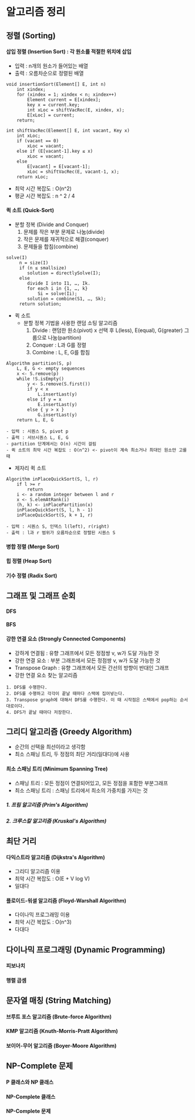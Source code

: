 # 알고리즘 정리

## 정렬 (Sorting)

#### 삽입 정렬 (Insertion Sort) : 각 원소를 적절한 위치에 삽입
- 입력 : n개의 원소가 들어있는 배열
- 출력 : 오름차순으로 정렬된 배열
```
void insertionSort(Element[] E, int n)
	int xindex;
	for (xindex = 1; xindex < n; xindex++)
		Element current = E[xindex];
		key x = current.key;
		int xLoc = shiftVacRec(E, xindex, x);
		E[xLoc] = current;
	return;
```
```
int shiftVacRec(Element[] E, int vacant, Key x)
	int xLoc;
	if (vacant == 0)
		xLoc = vacant;
	else if (E[vacant-1].key ≤ x)
		xLoc = vacant;
	else
		E[vacant] = E[vacant-1];
		xLoc = shiftVacRec(E, vacant-1, x);
	return xLoc;
```
- 최악 시간 복잡도 : O(n^2)
- 평균 시간 복잡도 : n ^ 2 / 4

#### 퀵 소트 (Quick-Sort)
- 분할 정복 (Divide and Conquer)
  1. 문제를 작은 부분 문제로 나눔(divide)
  2. 작은 문제를 재귀적으로 해결(conquer)
  3. 문제들을 합침(combine)
  
```
solve(I)
     n = size(I)
     if (n ≤ smallsize)
     	solution = directlySolve(I);
     else
     	divide I into I1, …, Ik.
     	for each i in {1, …, k}
     		Si = solve(Ii);
     	solution = combine(S1, …, Sk);
     return solution;
```

- 퀵 소트
	- 분할 정복 기법을 사용한 랜덤 소팅 알고리즘
	  1. Divide : 랜덤한 원소(pivot) x 선택 후 L(less), E(equal), G(greater) 그룹으로 나눔(partition)
	  2. Conquer : L과 G를 정렬
	  3. Combine : L, E, G를 합침

```
Algorithm partition(S, p)
	L, E, G <- empty sequences
	x <- S.remove(p) 
	while !S.isEmpty()
		y <- S.remove(S.first())
		if y < x
			L.insertLast(y)
		else if y = x
		 	E.insertLast(y)
		else { y > x }
			G.insertLast(y)
	return L, E, G
```

    - 입력 : 시퀀스 S, pivot p
    - 출력 : 서브시퀀스 L, E, G
    - partition 단계에서는 O(n) 시간이 걸림
    - 퀵 소트의 최악 시간 복잡도 : O(n^2) <- pivot이 계속 최소거나 최대인 원소만 고를 때

- 제자리 퀵 소트

```
Algorithm inPlaceQuickSort(S, l, r)
	if l >= r
		return
	i <- a random integer between l and r 
	x <- S.elemAtRank(i) 
	(h, k) <- inPlacePartition(x)
	inPlaceQuickSort(S, l, h - 1)
	inPlaceQuickSort(S, k + 1, r)
```
    - 입력 : 시퀀스 S, 인덱스 l(left), r(right)
    - 출력 : l과 r 범위가 오름차순으로 정렬된 시퀀스 S

#### 병합 정렬 (Merge Sort)
#### 힙 정렬 (Heap Sort)
#### 기수 정렬 (Radix Sort)

## 그래프 및 그래프 순회

#### DFS
#### BFS
#### 강한 연결 요소 (Strongly Connected Components)
- 강하게 연결됨 : 유향 그래프에서 모든 정점쌍 v, w가 도달 가능한 것
- 강한 연결 요소 : 부분 그래프에서 모든 정점쌍 v, w가 도달 가능한 것
- Transpose Graph : 유향 그래프에서 모든 간선의 방향이 반대인 그래프
- 강한 연결 요소 찾는 알고리즘
```
1. DFS를 수행한다.
2. DFS를 수행하고 각각이 끝날 때마다 스택에 집어넣는다.
3. Transpose graph에 대해서 DFS를 수행한다. 이 때 시작점은 스택에서 pop하는 순서대로이다.
4. DFS가 끝날 때마다 저장한다.
```


## 그리디 알고리즘 (Greedy Algorithm)
- 순간의 선택을 최선이라고 생각함
- 최소 스패닝 트리, 두 정점의 최단 거리(일대다)에 사용

#### 최소 스패닝 트리 (Minimum Spanning Tree)
- 스패닝 트리 : 모든 정점이 연결되어있고, 모든 정점을 포함한 부분그래프
- 최소 스패닝 트리 : 스패닝 트리에서 최소의 가중치를 가지는 것

##### 1. 프림 알고리즘 (Prim's Algorithm)

##### 2. 크루스칼 알고리즘 (Kruskal's Algorithm)

## 최단 거리

#### 다익스트라 알고리즘 (Dijkstra's Algorithm)
- 그리디 알고리즘 이용
- 최악 시간 복잡도 : O(E + V log V)
- 일대다
#### 플로이드-워셜 알고리즘 (Floyd-Warshall Algorithm)
- 다이나믹 프로그래밍 이용
- 최악 시간 복잡도 : O(n^3)
- 다대다

## 다이나믹 프로그래밍 (Dynamic Programming)

#### 피보나치

#### 행렬 곱셈 


## 문자열 매칭 (String Matching)

#### 브루트 포스 알고리즘 (Brute-force Algorithm)

#### KMP 알고리즘 (Knuth-Morris-Pratt Algorithm)

#### 보이어-무어 알고리즘 (Boyer-Moore Algorithm)


## NP-Complete 문제

#### P 클래스와 NP 클래스

#### NP-Complete 클래스

#### NP-Complete 문제

